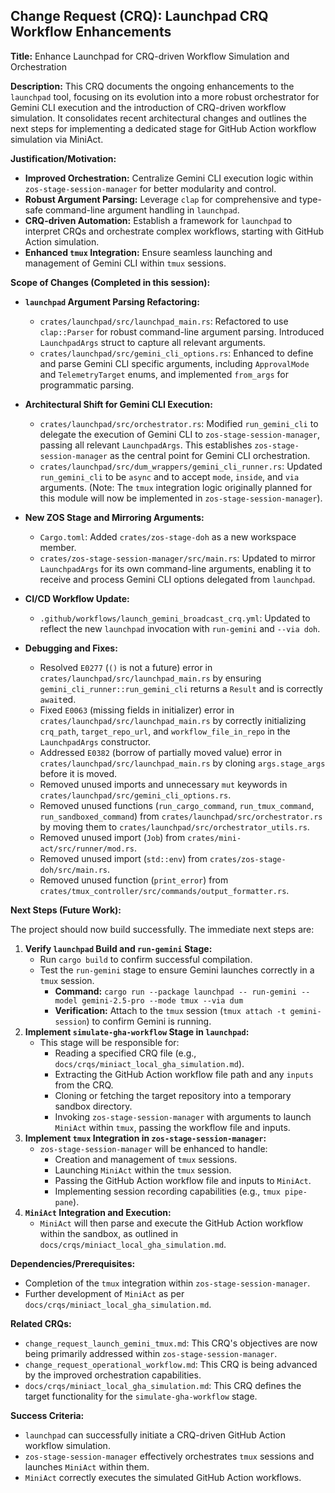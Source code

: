 ## Change Request (CRQ): Launchpad CRQ Workflow Enhancements

**Title:** Enhance Launchpad for CRQ-driven Workflow Simulation and Orchestration

**Description:**
This CRQ documents the ongoing enhancements to the `launchpad` tool, focusing on its evolution into a more robust orchestrator for Gemini CLI execution and the introduction of CRQ-driven workflow simulation. It consolidates recent architectural changes and outlines the next steps for implementing a dedicated stage for GitHub Action workflow simulation via MiniAct.

**Justification/Motivation:**
*   **Improved Orchestration:** Centralize Gemini CLI execution logic within `zos-stage-session-manager` for better modularity and control.
*   **Robust Argument Parsing:** Leverage `clap` for comprehensive and type-safe command-line argument handling in `launchpad`.
*   **CRQ-driven Automation:** Establish a framework for `launchpad` to interpret CRQs and orchestrate complex workflows, starting with GitHub Action simulation.
*   **Enhanced `tmux` Integration:** Ensure seamless launching and management of Gemini CLI within `tmux` sessions.

**Scope of Changes (Completed in this session):**

*   **`launchpad` Argument Parsing Refactoring:**
    *   `crates/launchpad/src/launchpad_main.rs`: Refactored to use `clap::Parser` for robust command-line argument parsing. Introduced `LaunchpadArgs` struct to capture all relevant arguments.
    *   `crates/launchpad/src/gemini_cli_options.rs`: Enhanced to define and parse Gemini CLI specific arguments, including `ApprovalMode` and `TelemetryTarget` enums, and implemented `from_args` for programmatic parsing.
*   **Architectural Shift for Gemini CLI Execution:**
    *   `crates/launchpad/src/orchestrator.rs`: Modified `run_gemini_cli` to delegate the execution of Gemini CLI to `zos-stage-session-manager`, passing all relevant `LaunchpadArgs`. This establishes `zos-stage-session-manager` as the central point for Gemini CLI orchestration.
    *   `crates/launchpad/src/dum_wrappers/gemini_cli_runner.rs`: Updated `run_gemini_cli` to be `async` and to accept `mode`, `inside`, and `via` arguments. (Note: The `tmux` integration logic originally planned for this module will now be implemented in `zos-stage-session-manager`).
*   **New ZOS Stage and Mirroring Arguments:**
    *   `Cargo.toml`: Added `crates/zos-stage-doh` as a new workspace member.
    *   `crates/zos-stage-session-manager/src/main.rs`: Updated to mirror `LaunchpadArgs` for its own command-line arguments, enabling it to receive and process Gemini CLI options delegated from `launchpad`.
*   **CI/CD Workflow Update:**
    *   `.github/workflows/launch_gemini_broadcast_crq.yml`: Updated to reflect the new `launchpad` invocation with `run-gemini` and `--via doh`.

*   **Debugging and Fixes:**
    *   Resolved `E0277` (`()` is not a future) error in `crates/launchpad/src/launchpad_main.rs` by ensuring `gemini_cli_runner::run_gemini_cli` returns a `Result` and is correctly `await`ed.
    *   Fixed `E0063` (missing fields in initializer) error in `crates/launchpad/src/launchpad_main.rs` by correctly initializing `crq_path`, `target_repo_url`, and `workflow_file_in_repo` in the `LaunchpadArgs` constructor.
    *   Addressed `E0382` (borrow of partially moved value) error in `crates/launchpad/src/launchpad_main.rs` by cloning `args.stage_args` before it is moved.
    *   Removed unused imports and unnecessary `mut` keywords in `crates/launchpad/src/gemini_cli_options.rs`.
    *   Removed unused functions (`run_cargo_command`, `run_tmux_command`, `run_sandboxed_command`) from `crates/launchpad/src/orchestrator.rs` by moving them to `crates/launchpad/src/orchestrator_utils.rs`.
    *   Removed unused import (`Job`) from `crates/mini-act/src/runner/mod.rs`.
    *   Removed unused import (`std::env`) from `crates/zos-stage-doh/src/main.rs`.
    *   Removed unused function (`print_error`) from `crates/tmux_controller/src/commands/output_formatter.rs`.

**Next Steps (Future Work):**

The project should now build successfully. The immediate next steps are:

1.  **Verify `launchpad` Build and `run-gemini` Stage:**
    *   Run `cargo build` to confirm successful compilation.
    *   Test the `run-gemini` stage to ensure Gemini launches correctly in a `tmux` session.
        *   **Command:** `cargo run --package launchpad -- run-gemini --model gemini-2.5-pro --mode tmux --via dum`
        *   **Verification:** Attach to the `tmux` session (`tmux attach -t gemini-session`) to confirm Gemini is running.
2.  **Implement `simulate-gha-workflow` Stage in `launchpad`:**
    *   This stage will be responsible for:
        *   Reading a specified CRQ file (e.g., `docs/crqs/miniact_local_gha_simulation.md`).
        *   Extracting the GitHub Action workflow file path and any `inputs` from the CRQ.
        *   Cloning or fetching the target repository into a temporary sandbox directory.
        *   Invoking `zos-stage-session-manager` with arguments to launch `MiniAct` within `tmux`, passing the workflow file and inputs.
3.  **Implement `tmux` Integration in `zos-stage-session-manager`:**
    *   `zos-stage-session-manager` will be enhanced to handle:
        *   Creation and management of `tmux` sessions.
        *   Launching `MiniAct` within the `tmux` session.
        *   Passing the GitHub Action workflow file and inputs to `MiniAct`.
        *   Implementing session recording capabilities (e.g., `tmux pipe-pane`).
4.  **`MiniAct` Integration and Execution:**
    *   `MiniAct` will then parse and execute the GitHub Action workflow within the sandbox, as outlined in `docs/crqs/miniact_local_gha_simulation.md`.

**Dependencies/Prerequisites:**
*   Completion of the `tmux` integration within `zos-stage-session-manager`.
*   Further development of `MiniAct` as per `docs/crqs/miniact_local_gha_simulation.md`.

**Related CRQs:**
*   `change_request_launch_gemini_tmux.md`: This CRQ's objectives are now being primarily addressed within `zos-stage-session-manager`.
*   `change_request_operational_workflow.md`: This CRQ is being advanced by the improved orchestration capabilities.
*   `docs/crqs/miniact_local_gha_simulation.md`: This CRQ defines the target functionality for the `simulate-gha-workflow` stage.

**Success Criteria:**
*   `launchpad` can successfully initiate a CRQ-driven GitHub Action workflow simulation.
*   `zos-stage-session-manager` effectively orchestrates `tmux` sessions and launches `MiniAct` within them.
*   `MiniAct` correctly executes the simulated GitHub Action workflows.
